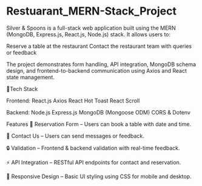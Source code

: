 # Restuarant_MERN-Stack_Project
Silver & Spoons is a full-stack web application built using the MERN (MongoDB, Express.js, React.js, Node.js) stack. It allows users to:

Reserve a table at the restaurant 
Contact the restaurant team with queries or feedback

The project demonstrates form handling, API integration, MongoDB schema design, and frontend-to-backend communication using Axios and React state management.

🔧Tech Stack

Frontend:
React.js
Axios
React Hot Toast
React Scroll

Backend:
Node.js
Express.js
MongoDB (Mongoose ODM)
CORS & Dotenv

Features
📅 Reservation Form – Users can book a table with date and time.

💬 Contact Us – Users can send messages or feedback.

🔒 Validation – Frontend & backend validation with real-time feedback.

⚡ API Integration – RESTful API endpoints for contact and reservation.

🎯 Responsive Design – Basic UI styling using CSS for mobile and desktop.
